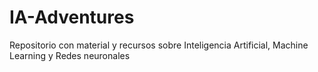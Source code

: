 # IA-Adventures
Repositorio con material y recursos  sobre Inteligencia Artificial, Machine Learning y Redes neuronales
